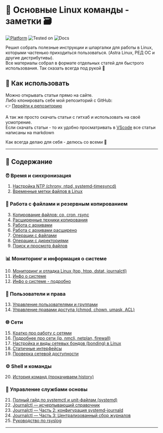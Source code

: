 # 📘 Основные Linux команды - заметки 🗃️

[![Platform](https://img.shields.io/badge/platform-Linux-lightgrey?style=flat-square&logo=linux)](https://kernel.org)
![Tested on](https://img.shields.io/badge/tested%20on-Red%20OS%207.3%20%7C%208.0%20%7C%20Astra%20SE%201.7.5%20%7C%201.8-orange?style=flat-square)
![Docs](https://img.shields.io/badge/docs-markdown-blueviolet?style=flat-square&logo=markdown)

Решил собрать полезные инструкции и шпаргалки для работы в Linux, которыми частенько приходиться пользоваться.
(Astra Linux, РЕД ОС и другие дистрибутивы).  
Все материалы собрал в формате отдельных статей для быстрого использования. Так сказать всегда под рукой 📝

## 📌 Как использовать

Можно открывать статьи прямо на сайте.  
Либо клонировать себе мой репозиторий с GitHub:  
👉 [Перейти к репозиторию](https://github.com/soulpastwk/linux-help/tree/main) 

А так же просто скачать статьи с гитхаб и использовать на своё усмотрение. <br>
Если скачать статьи - то их удобно просматривать в [VScode](https://code.visualstudio.com/) все статьи написаны на markdown

Как всегда делаю для себя - делюсь со всеми 💁

---

## 📑 Содержание 

### ⏰ Время и синхронизация
1. [Настройка NTP (chrony, ntpd, systemd-timesyncd)](01_ntp)
2. [Временные метки файлов в Linux](07_file_timestamps)

### 📂 Работа с файлами и резервным копированием
3. [Копирование файлов: cp, cron, rsync](02_cp_cron_rsync)
4. [Расширенные техники копирования](03_copy_advanced)
5. [Работа с архивами](04_archives)
6. [Работа с архивами расширено](18_archive)
7. [Операции с файлами](13_file_operation)
8. [Операции с директориями](14_dir_operation)
9. [Поиск и просмотр файлов](15_find_file)

### 📊 Мониторинг и информация о системе
10. [Мониторинг и отладка Linux (top, htop, dstat, journalctl)](05_monitoring)
11. [Инфо о системе](06_sysinfo)
12. [Инфо о системе - подробно](06_01_system-audit)

### 👤 Пользователи и права
13. [Управление пользователями и группами](08_users)
14. [Управление правами доступа (chmod, chown, umask, ACL)](12_permissions)

### 🌐 Сети
15. [Кратко про работу с сетями](10_network_basics)
16. [Подробнее про сети (ip, nmcli, netplan, firewall)](11_network_details)
17. [Настройка и виды сетевых бондов (bonding) в Linux](16_Bonding)
18. [Статичные интерфейсы](17_inet_static)
19. [Проверка сетевой доступности](20_network-port-check)

### ⚙️ Shell и команды
20. [История команд (прокачиваем history)](09_shell_history)

### 🔧 Управление службами основы
21. [Полный гайд по systemctl и unit-файлам (systemd)](19_systemctl-guide)
22. [Journalctl — исчерпывающий справочник](21_journalctl-guide)
23. [Journalctl — Часть 2: конфигурация systemd-journald](21_1_journalctl-guide)
24. [Journalctl — Часть 3: Централизованный сбор журналов](21_2_journalctl-remote)
25. [Руководство по rsyslog](22_rsyslog-guide)

---

